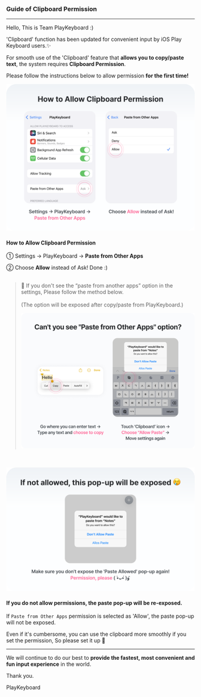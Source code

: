 ### Guide of Clipboard Permission

---

Hello, This is Team PlayKeyboard :)

'Clipboard' function has been updated for convenient input by iOS Play Keyboard users.✨

For smooth use of the 'Clipboard' feature that **allows you to copy/paste text**, the system requires **Clipboard Permission**.

Please follow the instructions below to allow permission **for the first time!**

<img width="740" alt="clipboard1-ko" src="./Image/clipboard1-en.png">

#### How to Allow Clipboard Permission

① Settings → PlayKeyboard → **Paste from Other Apps**

② Choose **Allow** instead of Ask! Done :)
<br><br>
> 📌 If you don't see the “paste from another apps” option in the settings,
> Please follow the method below.
> <br> <br>
>(The option will be exposed after copy/paste from PlayKeyboard.)
>
><img width="740" alt="clipboard3-ko" src="./Image/clipboard3-en.png">





<br><br>
<img width="740" alt="clipboard2-ko" src="./Image/clipboard2-en.png">

#### If you do not allow permissions, the paste pop-up will be re-exposed.

If `Paste from Other Apps` permission is selected as 'Allow', the paste pop-up will not be exposed.

Even if it's cumbersome, you can use the clipboard more smoothly if you set the permission, So please set it up 🙌

---

We will continue to do our best to **provide the fastest, most convenient and fun input experience** in the world.

Thank you.

PlayKeyboard

